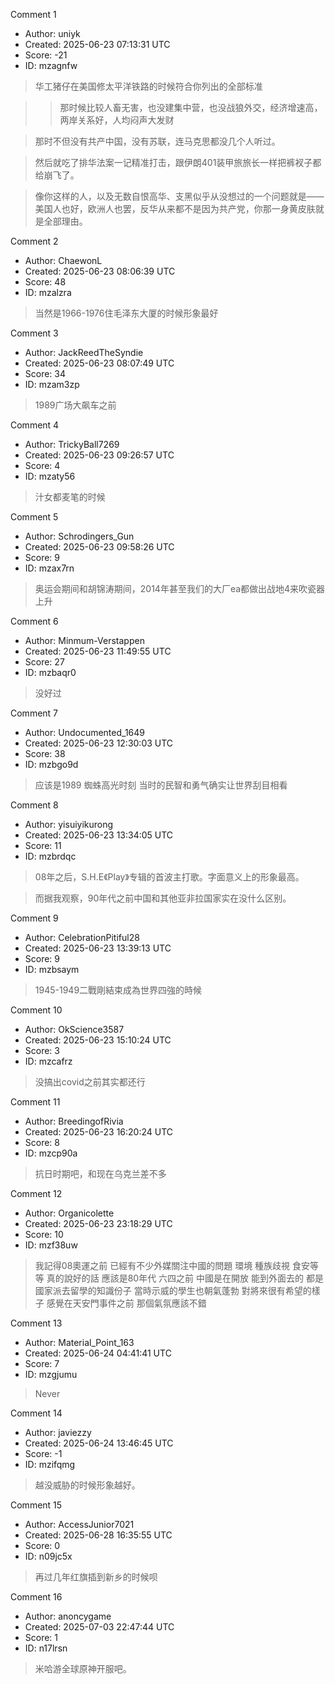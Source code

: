 Comment 1

- Author: uniyk
- Created: 2025-06-23 07:13:31 UTC
- Score: -21
- ID: mzagnfw

> 华工猪仔在美国修太平洋铁路的时候符合你列出的全部标准

> >那时候比较人畜无害，也没建集中营，也没战狼外交，经济增速高，两岸关系好，人均闷声大发财

> 那时不但没有共产中国，没有苏联，连马克思都没几个人听过。

> 然后就吃了排华法案一记精准打击，跟伊朗401装甲旅旅长一样把裤衩子都给崩飞了。

> 像你这样的人，以及无数自恨高华、支黑似乎从没想过的一个问题就是——美国人也好，欧洲人也罢，反华从来都不是因为共产党，你那一身黄皮肤就是全部理由。

Comment 2

- Author: ChaewonL
- Created: 2025-06-23 08:06:39 UTC
- Score: 48
- ID: mzalzra

> 当然是1966-1976住毛泽东大厦的时候形象最好

Comment 3

- Author: JackReedTheSyndie
- Created: 2025-06-23 08:07:49 UTC
- Score: 34
- ID: mzam3zp

> 1989广场大飙车之前

Comment 4

- Author: TrickyBall7269
- Created: 2025-06-23 09:26:57 UTC
- Score: 4
- ID: mzaty56

> 汁女都麦笔的时候

Comment 5

- Author: Schrodingers_Gun
- Created: 2025-06-23 09:58:26 UTC
- Score: 9
- ID: mzax7rn

> 奥运会期间和胡锦涛期间，2014年甚至我们的大厂ea都做出战地4来吹瓷器上升

Comment 6

- Author: Minmum-Verstappen
- Created: 2025-06-23 11:49:55 UTC
- Score: 27
- ID: mzbaqr0

> 没好过

Comment 7

- Author: Undocumented_1649
- Created: 2025-06-23 12:30:03 UTC
- Score: 38
- ID: mzbgo9d

> 应该是1989 蜘蛛高光时刻 当时的民智和勇气确实让世界刮目相看

Comment 8

- Author: yisuiyikurong
- Created: 2025-06-23 13:34:05 UTC
- Score: 11
- ID: mzbrdqc

> 08年之后，S.H.E《Play》专辑的首波主打歌。字面意义上的形象最高。

> 而据我观察，90年代之前中国和其他亚非拉国家实在没什么区别。

Comment 9

- Author: CelebrationPitiful28
- Created: 2025-06-23 13:39:13 UTC
- Score: 9
- ID: mzbsaym

> 1945-1949二戰剛結束成為世界四強的時候

Comment 10

- Author: OkScience3587
- Created: 2025-06-23 15:10:24 UTC
- Score: 3
- ID: mzcafrz

> 没搞出covid之前其实都还行

Comment 11

- Author: BreedingofRivia
- Created: 2025-06-23 16:20:24 UTC
- Score: 8
- ID: mzcp90a

> 抗日时期吧，和现在乌克兰差不多

Comment 12

- Author: Organicolette
- Created: 2025-06-23 23:18:29 UTC
- Score: 10
- ID: mzf38uw

> 我記得08奧運之前 已經有不少外媒關注中國的問題 環境 種族歧視 食安等等
> 真的說好的話 應該是80年代 六四之前 中國是在開放
> 能到外面去的 都是國家派去留學的知識份子
> 當時示威的學生也朝氣蓬勃 對將來很有希望的樣子
> 感覺在天安門事件之前 那個氣氛應該不錯

Comment 13

- Author: Material_Point_163
- Created: 2025-06-24 04:41:41 UTC
- Score: 7
- ID: mzgjumu

> Never

Comment 14

- Author: javiezzy
- Created: 2025-06-24 13:46:45 UTC
- Score: -1
- ID: mzifqmg

> 越没威胁的时候形象越好。

Comment 15

- Author: AccessJunior7021
- Created: 2025-06-28 16:35:55 UTC
- Score: 0
- ID: n09jc5x

> 再过几年红旗插到新乡的时候呗

Comment 16

- Author: anoncygame
- Created: 2025-07-03 22:47:44 UTC
- Score: 1
- ID: n17lrsn

> 米哈游全球原神开服吧。
